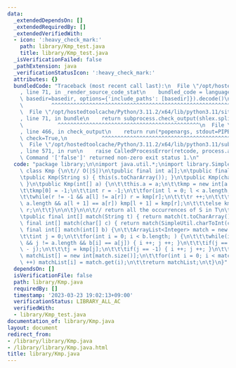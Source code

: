 ```yaml
---
data:
  _extendedDependsOn: []
  _extendedRequiredBy: []
  _extendedVerifiedWith:
  - icon: ':heavy_check_mark:'
    path: library/Kmp_test.java
    title: library/Kmp_test.java
  _isVerificationFailed: false
  _pathExtension: java
  _verificationStatusIcon: ':heavy_check_mark:'
  attributes: {}
  bundledCode: "Traceback (most recent call last):\n  File \"/opt/hostedtoolcache/Python/3.11.2/x64/lib/python3.11/site-packages/onlinejudge_verify/documentation/build.py\"\
    , line 71, in _render_source_code_stat\n    bundled_code = language.bundle(stat.path,\
    \ basedir=basedir, options={'include_paths': [basedir]}).decode()\n          \
    \         ^^^^^^^^^^^^^^^^^^^^^^^^^^^^^^^^^^^^^^^^^^^^^^^^^^^^^^^^^^^^^^^^^^^^^^^^^^^^^^^^^\n\
    \  File \"/opt/hostedtoolcache/Python/3.11.2/x64/lib/python3.11/site-packages/onlinejudge_verify/languages/user_defined.py\"\
    , line 71, in bundle\n    return subprocess.check_output(shlex.split(command))\n\
    \           ^^^^^^^^^^^^^^^^^^^^^^^^^^^^^^^^^^^^^^^^^^^^^\n  File \"/opt/hostedtoolcache/Python/3.11.2/x64/lib/python3.11/subprocess.py\"\
    , line 466, in check_output\n    return run(*popenargs, stdout=PIPE, timeout=timeout,\
    \ check=True,\n           ^^^^^^^^^^^^^^^^^^^^^^^^^^^^^^^^^^^^^^^^^^^^^^^^^^^^^^^^^\n\
    \  File \"/opt/hostedtoolcache/Python/3.11.2/x64/lib/python3.11/subprocess.py\"\
    , line 571, in run\n    raise CalledProcessError(retcode, process.args,\nsubprocess.CalledProcessError:\
    \ Command '['false']' returned non-zero exit status 1.\n"
  code: "package library;\n\nimport java.util.*;\nimport library.SimpleUtil;\n\nfinal\
    \ class Kmp {\n\t// O(|S|)\n\tpublic final int a[];\n\tpublic final int kmp[];\n\
    \tpublic Kmp(String s) { this(s.toCharArray()); }\n\tpublic Kmp(char[] c) { this(SimpleUtil.charToInt(c));\
    \ }\n\tpublic Kmp(int[] a) {\n\t\tthis.a = a;\n\t\tkmp = new int[a.length + 1];\n\
    \t\tkmp[0] = -1;\n\t\tint r = -1;\n\t\tfor(int l = 0; l < a.length; l ++) {\n\t\
    \t\twhile(r != -1 && a[l] != a[r]) r = kmp[r];\n\t\t\tr ++;\n\t\t\tif(l + 1 <\
    \ a.length && a[l + 1] == a[r]) kmp[l + 1] = kmp[r];\n\t\t\telse kmp[l + 1] =\
    \ r;\n\t\t}\n\n\t}\n\n\t// return all the occurrences of S in T\n\t// O(|S|+|T|)\n\
    \tpublic final int[] match(String t) { return match(t.toCharArray()); }\n\tpublic\
    \ final int[] match(char[] c) { return match(SimpleUtil.charToInt(c)); }\n\tpublic\
    \ final int[] match(int[] b) {\n\t\tArrayList<Integer> match = new ArrayList<Integer>();\n\
    \t\tint j = 0;\n\t\tfor(int i = 0; i < b.length; ) {\n\t\t\twhile(i != b.length\
    \ && j != a.length && b[i] == a[j]) { i ++; j ++; }\n\t\t\tif(j == a.length) match.add(i\
    \ - j);\n\t\t\tj = kmp[j];\n\t\t\tif(j == -1) { i ++; j ++; }\n\t\t}\n\t\tint\
    \ matchList[] = new int[match.size()];\n\t\tfor(int i = 0; i < match.size(); i\
    \ ++) matchList[i] = match.get(i);\n\t\treturn matchList;\n\t}\n}"
  dependsOn: []
  isVerificationFile: false
  path: library/Kmp.java
  requiredBy: []
  timestamp: '2023-03-23 19:02:13+09:00'
  verificationStatus: LIBRARY_ALL_AC
  verifiedWith:
  - library/Kmp_test.java
documentation_of: library/Kmp.java
layout: document
redirect_from:
- /library/library/Kmp.java
- /library/library/Kmp.java.html
title: library/Kmp.java
---
```

